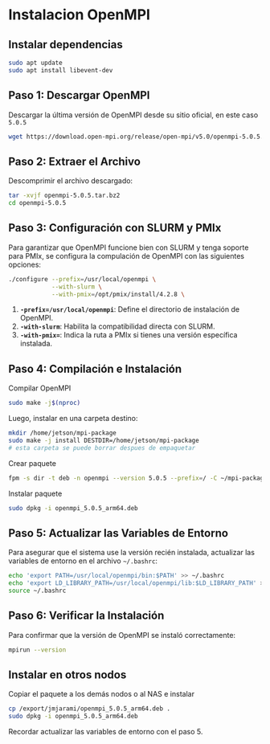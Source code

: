 # Instalacion OpenMPI

## Instalar dependencias

```bash
sudo apt update
sudo apt install libevent-dev
```

## Paso 1: Descargar OpenMPI

Descargar la última versión de OpenMPI desde su sitio oficial, en este caso `5.0.5`

```bash
wget https://download.open-mpi.org/release/open-mpi/v5.0/openmpi-5.0.5.tar.bz2
```

## Paso 2: Extraer el Archivo

Descomprimir el archivo descargado:

```bash
tar -xvjf openmpi-5.0.5.tar.bz2
cd openmpi-5.0.5
```

## Paso 3: Configuración con SLURM y PMIx

Para garantizar que OpenMPI funcione bien con SLURM y tenga soporte para PMIx, se configura la compulación de OpenMPI con las siguientes opciones:

```bash
./configure --prefix=/usr/local/openmpi \
            --with-slurm \
            --with-pmix=/opt/pmix/install/4.2.8 \

```

1. **`-prefix=/usr/local/openmpi`**: Define el directorio de instalación de OpenMPI.
2. **`-with-slurm`**: Habilita la compatibilidad directa con SLURM.
3. **`-with-pmix=`**: Indica la ruta a PMIx si tienes una versión específica instalada.

## Paso 4: Compilación e Instalación

Compilar OpenMPI

```bash
sudo make -j$(nproc)
```

Luego, instalar en una carpeta destino:

```bash
mkdir /home/jetson/mpi-package
sudo make -j install DESTDIR=/home/jetson/mpi-package
# esta carpeta se puede borrar despues de empaquetar
```

Crear paquete

```bash
fpm -s dir -t deb -n openmpi --version 5.0.5 --prefix=/ -C ~/mpi-package .
```

Instalar paquete

```bash
sudo dpkg -i openmpi_5.0.5_arm64.deb
```

## Paso 5: Actualizar las Variables de Entorno

Para asegurar que el sistema use la versión recién instalada, actualizar las variables de entorno en el archivo `~/.bashrc`:

```bash
echo 'export PATH=/usr/local/openmpi/bin:$PATH' >> ~/.bashrc
echo 'export LD_LIBRARY_PATH=/usr/local/openmpi/lib:$LD_LIBRARY_PATH' >> ~/.bashrc
source ~/.bashrc

```

## Paso 6: Verificar la Instalación

Para confirmar que la versión de OpenMPI se instaló correctamente:

```bash
mpirun --version
```

## Instalar en otros nodos

Copiar el paquete a los demás nodos o al NAS e instalar

```bash
cp /export/jmjarami/openmpi_5.0.5_arm64.deb .
sudo dpkg -i openmpi_5.0.5_arm64.deb
```

Recordar actualizar las variables de entorno con el paso 5.
